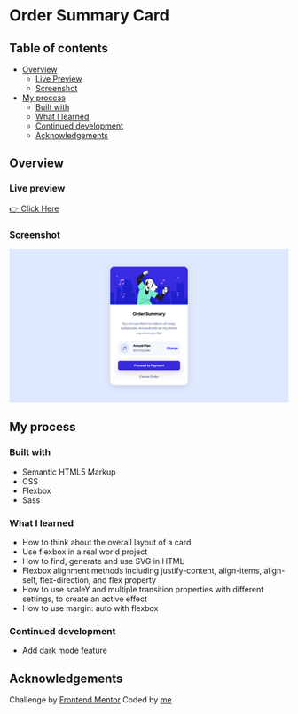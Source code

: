 # Order Summary Card

## Table of contents

- [Overview](#overview)
  - [Live Preview](#Live-preview)
  - [Screenshot](#screenshot)
- [My process](#my-process)
  - [Built with](#built-with)
  - [What I learned](#what-i-learned)
  - [Continued development](#continued-development)
  - [Acknowledgements](#acknowledgements)

## Overview

### Live preview

[👉 Click Here](https://bhornbhaya.github.io/order-summary-card/)

### Screenshot

![Screenshot](images/screenshot.png)

## My process

### Built with

- Semantic HTML5 Markup
- CSS
- Flexbox
- Sass

### What I learned

- How to think about the overall layout of a card
- Use flexbox in a real world project
- How to find, generate and use SVG in HTML
- Flexbox alignment methods including justify-content, align-items, align-self, flex-direction, and flex property
- How to use scaleY and multiple transition properties with different settings, to create an active effect
- How to use margin: auto with flexbox

### Continued development

- Add dark mode feature

## Acknowledgements

Challenge by [Frontend Mentor](https://www.frontendmentor.io?ref=challenge)
Coded by [me](https://www.linkedin.com/in/bhornbhaya/)
